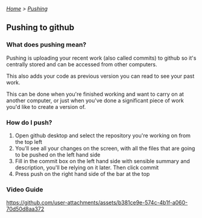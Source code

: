 *[Home](https://github.com/BHASVIC-CompSci/.github/blob/main/profile/README.md) > [Pushing](./pushing.md)*

## Pushing to github

### What does pushing mean?
Pushing is uploading your recent work (also called commits) to github so it's centrally stored and can be accessed from other computers. 

This also adds your code as previous version you can read to see your past work.

This can be done when you're finished working and want to carry on at another computer, or just when you've done a significant piece of work you'd like to create a version of.

### How do I push?
1. Open github desktop and select the repository you're working on from the top left
2. You'll see all your changes on the screen, with all the files that are going to be pushed on the left hand side
3. Fill in the commit box on the left hand side with sensible summary and description, you'll be relying on it later. Then click commit
4. Press push on the right hand side of the bar at the top

### Video Guide

https://github.com/user-attachments/assets/b381ce9e-574c-4b1f-a060-70d50d8aa372

